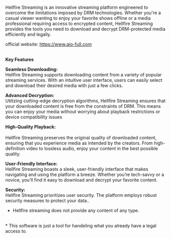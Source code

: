 Hellfire Streaming is an innovative streaming platform engineered to overcome the limitations imposed by DRM technologies. Whether you're a casual viewer wanting to enjoy your favorite shows offline or a media professional requiring access to encrypted content, Hellfire Streaming provides the tools you need to download and decrypt DRM-protected media efficiently and legally.
<br>

official website: <a href="https://www.aio-full.com">https://www.aio-full.com</a>

<br>
<b>Key Features</b>

<b>Seamless Downloading:</b><br>
Hellfire Streaming supports downloading content from a variety of popular streaming services. With an intuitive user interface, users can easily select and download their desired media with just a few clicks.

<b>Advanced Decryption:</b><br> 
Utilizing cutting-edge decryption algorithms, Hellfire Streaming ensures that your downloaded content is free from the constraints of DRM. This means you can enjoy your media without worrying about playback restrictions or device compatibility issues

<b>High-Quality Playback:</b><br>  
Hellfire Streaming preserves the original quality of downloaded content, ensuring that you experience media as intended by the creators. From high-definition video to lossless audio, enjoy your content in the best possible quality.

<b>User-Friendly Interface:</b><br> 
Hellfire Streaming boasts a sleek, user-friendly interface that makes navigating and using the platform a breeze. Whether you’re tech-savvy or a novice, you’ll find it easy to download and decrypt your favorite content.

<b>Security:</b><br> 
Hellfire Streaming prioritizes user security. The platform employs robust security measures to protect your data..

* Hellfire streaming does not provide any content of any type.
 <br>
* This software is just a tool for handeling what you already have a legal access to.
